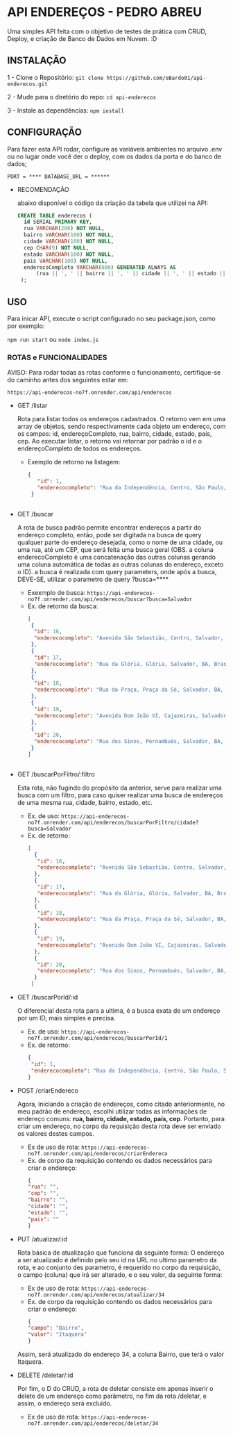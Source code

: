 
# API ENDEREÇOS - PEDRO ABREU

Uma simples API feita com o objetivo de testes de prática com CRUD, Deploy, e criação de Banco de Dados em Nuvem.
:D

## INSTALAÇÃO

1 - Clone o Repositório:
`git clone https://github.com/oBardo01/api-enderecos.git`

2 - Mude para o diretório do repo:
`cd api-enderecos`

3 - Instale as dependências:
`npm install`


## CONFIGURAÇÃO

Para fazer esta API rodar, configure as variáveis ambientes no arquivo .env ou no lugar onde você der o deploy, com os dados da porta e do banco de dados;

`PORT = ****
DATABASE_URL = ******`

- RECOMENDAÇÃO

  abaixo disponível o código da criação da tabela que utilizei na API:
  ```sql
  CREATE TABLE enderecos (
    id SERIAL PRIMARY KEY,
    rua VARCHAR(200) NOT NULL,
    bairro VARCHAR(100) NOT NULL,
    cidade VARCHAR(100) NOT NULL,
    cep CHAR(9) NOT NULL,
    estado VARCHAR(100) NOT NULL,
    pais VARCHAR(100) NOT NULL,
    enderecoCompleto VARCHAR(600) GENERATED ALWAYS AS 
        (rua || ', ' || bairro || ', ' || cidade || ', ' || estado || ', ' || pais || ', CEP: ' || cep) STORED
   );

## USO 

Para inicar API, execute o script configurado no seu package.json, como por exemplo:

`npm run start` ou `node index.js`


### ROTAS e FUNCIONALIDADES
AVISO: Para rodar todas as rotas conforme o funcionamento, certifique-se do caminho antes dos seguintes estar em:

`https://api-enderecos-no7f.onrender.com/api/enderecos`

 - GET /listar
   
   Rota para listar todos os endereços cadastrados. O retorno vem em uma array de objetos, sendo respectivamente cada objeto um endereço, com os campos:
   id, endereçoCompleto, rua, bairro, cidade, estado, país, cep. Ao executar listar, o retorno vai retornar por padrão o id e o endereçoCompleto de todos os endereços.
   - Exemplo de retorno na listagem:
     ````json
     {
        "id": 1,
        "enderecocompleto": "Rua da Independência, Centro, São Paulo, SP, Brasil, CEP: 01045-000"
      }
 
 -  GET /buscar

    A rota de busca padrão permite encontrar endereços a partir do endereço completo, então, pode ser digitada na busca de query qualquer parte do endereço desejada, como o nome de uma cidade, ou uma rua, até um CEP, que será feita uma busca geral (OBS. a coluna enderecoCompleto é uma concatenação das outras colunas gerando uma coluna automática de todas as outras colunas do endereço, exceto o ID). a busca é realizada com query parameters, onde após a busca, DEVE-SE, utilizar o parametro de query ?busca=****
    - Exexmplo de busca: `https://api-enderecos-no7f.onrender.com/api/enderecos/buscar?busca=Salvador`
    - Ex. de retorno da busca:
      ````json
      [
       {
        "id": 16,
        "enderecocompleto": "Avenida São Sebastião, Centro, Salvador, BA, Brasil, CEP: 40060-001"
       },
       {
        "id": 17,
        "enderecocompleto": "Rua da Glória, Glória, Salvador, BA, Brasil, CEP: 40050-000"
       },
       {
        "id": 18,
        "enderecocompleto": "Rua da Praça, Praça da Sé, Salvador, BA, Brasil, CEP: 40080-000"
       },
       {
        "id": 19,
        "enderecocompleto": "Avenida Dom João VI, Cajazeiras, Salvador, BA, Brasil, CEP: 41710-000"
       },
       {
        "id": 20,
        "enderecocompleto": "Rua dos Sinos, Pernambués, Salvador, BA, Brasil, CEP: 40130-000"
       }
      ]
     
 - GET /buscarPorFiltro/:filtro

   Esta rota, não fugindo do propósito da anterior, serve para realizar uma busca com um filtro, para caso quiser realizar uma busca de endereços de uma mesma rua, cidade, bairro, estado, etc.
   - Ex. de uso: `https://api-enderecos-no7f.onrender.com/api/enderecos/buscarPorFiltro/cidade?busca=Salvador`
   - Ex. de retorno:
     ````json
     [
       {
        "id": 16,
        "enderecocompleto": "Avenida São Sebastião, Centro, Salvador, BA, Brasil, CEP: 40060-001"
       },
       {
        "id": 17,
        "enderecocompleto": "Rua da Glória, Glória, Salvador, BA, Brasil, CEP: 40050-000"
       },
       {
        "id": 18,
        "enderecocompleto": "Rua da Praça, Praça da Sé, Salvador, BA, Brasil, CEP: 40080-000"
       },
       {
        "id": 19,
        "enderecocompleto": "Avenida Dom João VI, Cajazeiras, Salvador, BA, Brasil, CEP: 41710-000"
       },
       {
        "id": 20,
        "enderecocompleto": "Rua dos Sinos, Pernambués, Salvador, BA, Brasil, CEP: 40130-000"
       }
      ]

 - GET /buscarPorId/:id

   O diferencial desta rota para a ultima, é a busca exata de um endereço por um ID, mais simples e precisa.
   - Ex. de uso:  `https://api-enderecos-no7f.onrender.com/api/enderecos/buscarPorId/1`
   - Ex. de retorno:
     ````json
     {
      "id": 1,
      "enderecocompleto": "Rua da Independência, Centro, São Paulo, SP, Brasil, CEP: 01045-000"
     }

 - POST /criarEndereco

   Agora, iniciando a criação de endereços, como citado anteriormente, no meu padrão de endereço, escolhi utilizar todas as informações de endereço comuns:
   **rua, bairro, cidade, estado, país, cep**.
   Portanto, para criar um endereço, no corpo da requisição desta rota deve ser enviado os valores destes campos.
   - Ex de uso de rota:  `https://api-enderecos-no7f.onrender.com/api/enderecos/criarEndereco`
   - Ex. de corpo da requisição contendo os dados necessários para criar o endereço:
     ```json
     {
     "rua": "",
     "cep": "",
     "bairro": "",
     "cidade": "",
     "estado": "",
     "pais": ""
     }

- PUT /atualizar/:id

  Rota básica de atualização que funciona da seguinte forma: O endereço a ser atualizado é definido pelo seu id na URL no ultimo parametro da rota, e ao conjunto des parametro, é requerido no corpo da requisição, o campo (coluna) que irá ser alterado, e o seu valor, da seguinte forma:
   - Ex de uso de rota:  `https://api-enderecos-no7f.onrender.com/api/enderecos/atualizar/34`
   - Ex. de corpo da requisição contendo os dados necessários para criar o endereço:
     ```json
     {
     "campo": "Bairro",
     "valor": "Itaquera"
     }
  Assim, será atualizado do endereço 34, a coluna Bairro, que terá o valor Itaquera.
  
- DELETE /deletar/:id

  Por fim, o D do CRUD, a rota de deletar consiste em apenas inserir o delete de um endereço como parâmetro, no fim da rota /deletar, e assim, o endereço será excluído.
   - Ex de uso de rota:  `https://api-enderecos-no7f.onrender.com/api/enderecos/deletar/34`
